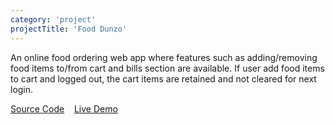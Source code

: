 ```yaml
---
category: 'project'
projectTitle: 'Food Dunzo'
---
```


An online food ordering web app where features such as adding/removing food items to/from cart and bills section are available. If user add food items to cart and logged out, the cart items are retained and not cleared for next login.

<a href="https://github.com/kabilansakthivelu/food-order-app" target="_blank">Source Code</a>&nbsp; &nbsp;
<a href="https://food-dunzo.netlify.app/" target="_blank">Live Demo</a>

